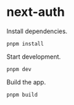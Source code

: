 # next-auth

Install dependencies.

```
pnpm install
```

Start development.

```
pnpm dev
```

Build the app.

```
pnpm build
```
